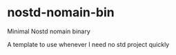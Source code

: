 # nostd-nomain-bin
Minimal Nostd nomain binary

A template to use whenever I need no std project quickly

